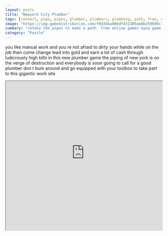 ```yaml
---
layout: posts
title: "Newyork City Plumber"
tags: [connect, pipe, pipes, plumber, plumbers, plumbing, path, free, online, games, oyna, game, free, games, play, play, games]
image: "https://img.gamedistribution.com/f0d35ba886df431389ae8b259699c72b-1280x550.jpeg"
summary: "rotate the pipes to make a path  free online games oyna game free games play play games"
category: "Puzzle"
---
```


you like manual work and you re not afraid to dirty your hands while on the job then come change lead into gold and earn a lot of cash through ludicrously high bills in this new plumber game the piping of new york is on the verge of destruction and everybody is soon going to call for a good plumber don t bum around and go equipped with your toolbox to take part to this gigantic work site

<iframe width="100%" height="480px;" src="https://html5.gamedistribution.com/f0d35ba886df431389ae8b259699c72b/"></iframe>